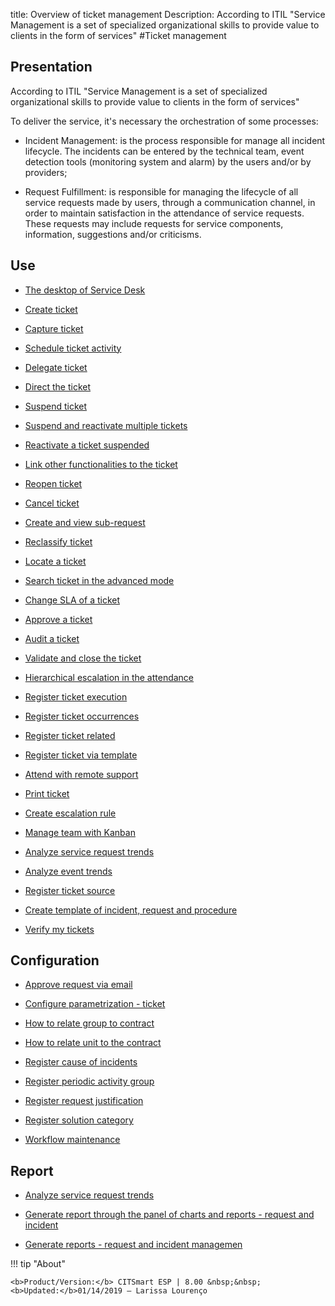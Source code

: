 title: Overview of ticket management
Description: According to ITIL "Service Management is a set of specialized organizational skills to provide value to clients in the form of services"
#Ticket management

Presentation
----------------

According to ITIL "Service Management is a set of specialized organizational
skills to provide value to clients in the form of services"

To deliver the service, it's necessary the orchestration of some processes:

-   Incident Management: is the process responsible for manage all incident
    lifecycle. The incidents can be entered by the technical team, event
    detection tools (monitoring system and alarm) by the users and/or by
    providers;

-   Request Fulfillment: is responsible for managing the lifecycle of all
    service requests made by users, through a communication channel, in order to
    maintain satisfaction in the attendance of service requests. These requests
    may include requests for service components, information, suggestions and/or
    criticisms.

Use
-------

- [The desktop of Service Desk](/en-us/citsmart-esp-8/processes/tickets/use/desktop-of-service-desk.html)

- [Create ticket](/en-us/citsmart-esp-8/processes/tickets/use/create-ticket.html)

- [Capture ticket](/en-us/citsmart-esp-8/processes/tickets/use/capture-ticket.html)

- [Schedule ticket activity](/en-us/citsmart-esp-8/processes/tickets/use/schedule-ticket-activity.html)

- [Delegate ticket](/en-us/citsmart-esp-8/processes/tickets/use/delegate-ticket.html)

- [Direct the ticket](/en-us/citsmart-esp-8/processes/tickets/use/direct-the-ticket.html)

- [Suspend ticket](/en-us/citsmart-esp-8/processes/tickets/use/suspend-ticket.html)

- [Suspend and reactivate multiple tickets](/en-us/citsmart-esp-8/processes/tickets/use/suspend-and-reactivate-tickets.html)

- [Reactivate a ticket suspended](/en-us/citsmart-esp-8/processes/tickets/use/reactivate-a-ticket-suspended.html)

- [Link other functionalities to the ticket](/en-us/citsmart-esp-8/processes/tickets/use/link-other-functionalities-to-the-ticket.html)

- [Reopen ticket](/en-us/citsmart-esp-8/processes/tickets/use/reopen-ticket.html)

- [Cancel ticket](/en-us/citsmart-esp-8/processes/tickets/use/cancel-ticket.html)

- [Create and view sub-request](/en-us/citsmart-esp-8/processes/tickets/use/create-and-view-sub-request.html)

- [Reclassify ticket](/en-us/citsmart-esp-8/processes/tickets/use/reclassify-ticket.html)

- [Locate a ticket](/en-us/citsmart-esp-8/processes/tickets/use/locate-a-ticket.html)

- [Search ticket in the advanced mode](/en-us/citsmart-esp-8/processes/tickets/use/search-ticket-in-the-advanced-mode.html)

- [Change SLA of a ticket](/en-us/citsmart-esp-8/processes/tickets/use/change-SLA-of-a-ticket.html)

- [Approve a ticket](/en-us/citsmart-esp-8/processes/tickets/use/approve-a-ticket.html)

- [Audit a ticket](/en-us/citsmart-esp-8/processes/tickets/use/audit-a-ticket.html)

- [Validate and close the ticket](/en-us/citsmart-esp-8/processes/tickets/use/validate-ticket.html)

- [Hierarchical escalation in the attendance](/en-us/citsmart-esp-8/processes/tickets/use/hierarchical-escalation-in-the-attendance.html)

- [Register ticket execution](/en-us/citsmart-esp-8/processes/tickets/use/register-ticket-execution.html)

- [Register ticket occurrences](/en-us/citsmart-esp-8/processes/tickets/use/register-ticket-occurrences.html)

- [Register ticket related](/en-us/citsmart-esp-8/processes/tickets/use/register-ticket-related.html)

- [Register ticket via template](/en-us/citsmart-esp-8/processes/tickets/use/register-ticket-via-template.html)

- [Attend with remote support](/en-us/citsmart-esp-8/processes/tickets/use/attend-with-remote-support.html)

- [Print ticket](/en-us/citsmart-esp-8/processes/tickets/use/print-ticket.html)

- [Create escalation rule](/en-us/citsmart-esp-8/processes/tickets/use/create-escalation-rule.html)

- [Manage team with Kanban](/en-us/citsmart-esp-8/processes/tickets/use/manage-a-ticket-with-Kanban.html)

- [Analyze service request trends](/en-us/citsmart-esp-8/processes/tickets/use/analyse-service-request-trends.html)

- [Analyze event trends](/en-us/citsmart-esp-8/processes/tickets/use/analyze-event-trends.html)

- [Register ticket source](/en-us/citsmart-esp-8/processes/tickets/use/register-ticket-source.html)

- [Create template of incident, request and procedure](/en-us/citsmart-esp-8/processes/tickets/configuration/create-template-of-ticket.html)

- [Verify my tickets](/en-us/citsmart-esp-8/processes/tickets/use/verify-my-tickets.html)

Configuration
-----------------

- [Approve request via email](/en-us/citsmart-esp-8/processes/tickets/configuration/approve-request-via-email.html)

- [Configure parametrization - ticket](/en-us/citsmart-esp-8/platform-administration/parameters-list/configure-parametrization-ticket.html)

- [How to relate group to contract](/en-us/citsmart-esp-8/processes/tickets/configuration/relate-group-to-contract.html)

- [How to relate unit to the contract](/en-us/citsmart-esp-8/processes/tickets/configuration/relate-unit-to-contract.html)

- [Register cause of incidents](/en-us/citsmart-esp-8/processes/portfolio-and-catalog/configuration/register-cause-incidentes.html)

- [Register periodic activity group](/en-us/citsmart-esp-8/additional-features/automation-of-operation/configuration/periodic-activity-group.html)

- [Register request justification](/en-us/citsmart-esp-8/processes/portfolio-and-catalog/configuration/register-request-justification.html)

- [Register solution category](/en-us/citsmart-esp-8/processes/portfolio-and-catalog/configuration/register-solution-category.html)

- [Workflow maintenance](/en-us/citsmart-esp-8/platform-administration/flow-maintenance/workflow.maintenance.html)

Report
----------

- [Analyze service request trends](/en-us/citsmart-esp-8/processes/tickets/use/analyse-service-request-trends.html)

- [Generate report through the panel of charts and reports - request and incident](/en-us/citsmart-esp-8/processes/tickets/configuration/generate-report-through-the-panel-of-charts.html)

- [Generate reports -  request and incident managemen](/en-us/citsmart-esp-8/processes/tickets/configuration/generate-reports-tickets.html)

!!! tip "About"

    <b>Product/Version:</b> CITSmart ESP | 8.00 &nbsp;&nbsp;
    <b>Updated:</b>01/14/2019 – Larissa Lourenço
